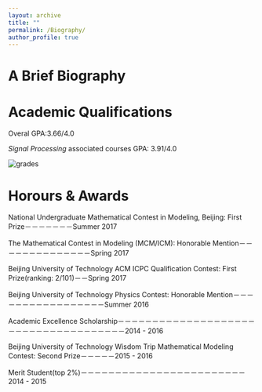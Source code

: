 ```yaml
---
layout: archive
title: ""
permalink: /Biography/
author_profile: true
---
```

A Brief Biography
======








Academic Qualifications
======
Overal GPA:3.66/4.0

*Signal Processing* associated courses GPA: 3.91/4.0

![grades](https://dukang4655.github.io/images/grade4.png)


Horours & Awards
======
National Undergraduate Mathematical Contest in Modeling, Beijing: First Prize－－－－－－－Summer 2017

The Mathematical Contest in Modeling (MCM/ICM): Honorable Mention－－－－－－－－－－－－－－Spring 2017

Beijing University of Technology ACM ICPC Qualification Contest: First Prize(ranking: 2/101)－－Spring 2017

Beijing University of Technology Physics Contest: Honorable Mention－－－－－－－－－－－－－－－－－Summer 2016

Academic Excellence Scholarship－－－－－－－－－－－－－－－－－－－－－－－－－－－－－－－－－－－－－2014 - 2016

Beijing University of Technology Wisdom Trip Mathematical Modeling Contest: Second Prize－－－－－2015 - 2016

Merit Student(top 2%)－－－－－－－－－－－－－－－－－－－－－－－－2014 - 2015
